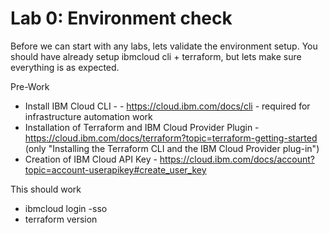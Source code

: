 
# Lab 0: Environment check

Before we can start with any labs, lets validate the environment setup. You should have already setup ibmcloud cli + terraform, but lets make sure
everything is as expected.

Pre-Work
* Install IBM Cloud CLI - - https://cloud.ibm.com/docs/cli - required for infrastructure automation work
* Installation of Terraform and IBM Cloud Provider Plugin - https://cloud.ibm.com/docs/terraform?topic=terraform-getting-started (only "Installing the Terraform CLI and the IBM Cloud Provider plug-in")
* Creation of IBM Cloud API Key - https://cloud.ibm.com/docs/account?topic=account-userapikey#create_user_key

This should work
* ibmcloud login -sso
* terraform version
